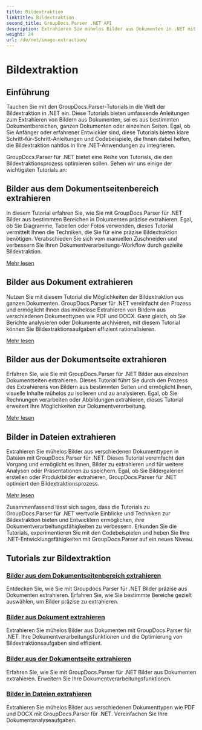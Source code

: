 ```yaml
---
title: Bildextraktion
linktitle: Bildextraktion
second_title: GroupDocs.Parser .NET API
description: Extrahieren Sie mühelos Bilder aus Dokumenten in .NET mit GroupDocs.Parser. Verbessern Sie Ihre Dokumentverarbeitungsfunktionen mit präzisen Bildextraktionstechniken.
weight: 24
url: /de/net/image-extraction/
---
```


# Bildextraktion

## Einführung

Tauchen Sie mit den GroupDocs.Parser-Tutorials in die Welt der Bildextraktion in .NET ein. Diese Tutorials bieten umfassende Anleitungen zum Extrahieren von Bildern aus Dokumenten, sei es aus bestimmten Dokumentbereichen, ganzen Dokumenten oder einzelnen Seiten. Egal, ob Sie Anfänger oder erfahrener Entwickler sind, diese Tutorials bieten klare Schritt-für-Schritt-Anleitungen und Codebeispiele, die Ihnen dabei helfen, die Bildextraktion nahtlos in Ihre .NET-Anwendungen zu integrieren.

GroupDocs.Parser für .NET bietet eine Reihe von Tutorials, die den Bildextraktionsprozess optimieren sollen. Sehen wir uns einige der wichtigsten Tutorials an:

## Bilder aus dem Dokumentseitenbereich extrahieren
In diesem Tutorial erfahren Sie, wie Sie mit GroupDocs.Parser für .NET Bilder aus bestimmten Bereichen in Dokumenten präzise extrahieren. Egal, ob Sie Diagramme, Tabellen oder Fotos verwenden, dieses Tutorial vermittelt Ihnen die Techniken, die Sie für eine präzise Bildextraktion benötigen. Verabschieden Sie sich vom manuellen Zuschneiden und verbessern Sie Ihren Dokumentverarbeitungs-Workflow durch gezielte Bildextraktion.

[Mehr lesen](./extract-images-from-document-page-area/)

## Bilder aus Dokument extrahieren
Nutzen Sie mit diesem Tutorial die Möglichkeiten der Bildextraktion aus ganzen Dokumenten. GroupDocs.Parser für .NET vereinfacht den Prozess und ermöglicht Ihnen das mühelose Extrahieren von Bildern aus verschiedenen Dokumenttypen wie PDF und DOCX. Ganz gleich, ob Sie Berichte analysieren oder Dokumente archivieren, mit diesem Tutorial können Sie Bildextraktionsaufgaben effizient rationalisieren.

[Mehr lesen](./extract-images-from-document/)

## Bilder aus der Dokumentseite extrahieren
Erfahren Sie, wie Sie mit GroupDocs.Parser für .NET Bilder aus einzelnen Dokumentseiten extrahieren. Dieses Tutorial führt Sie durch den Prozess des Extrahierens von Bildern aus bestimmten Seiten und ermöglicht Ihnen, visuelle Inhalte mühelos zu isolieren und zu analysieren. Egal, ob Sie Rechnungen verarbeiten oder Abbildungen extrahieren, dieses Tutorial erweitert Ihre Möglichkeiten zur Dokumentverarbeitung.

[Mehr lesen](./extract-images-from-document-page/)

## Bilder in Dateien extrahieren
Extrahieren Sie mühelos Bilder aus verschiedenen Dokumenttypen in Dateien mit GroupDocs.Parser für .NET. Dieses Tutorial vereinfacht den Vorgang und ermöglicht es Ihnen, Bilder zu extrahieren und für weitere Analysen oder Präsentationen zu speichern. Egal, ob Sie Bildergalerien erstellen oder Produktbilder extrahieren, GroupDocs.Parser für .NET optimiert den Bildextraktionsprozess.

[Mehr lesen](./extract-images-to-files/)

Zusammenfassend lässt sich sagen, dass die Tutorials zu GroupDocs.Parser für .NET wertvolle Einblicke und Techniken zur Bildextraktion bieten und Entwicklern ermöglichen, ihre Dokumentverarbeitungsfähigkeiten zu verbessern. Erkunden Sie die Tutorials, experimentieren Sie mit den Codebeispielen und heben Sie Ihre .NET-Entwicklungsfähigkeiten mit GroupDocs.Parser auf ein neues Niveau.
## Tutorials zur Bildextraktion
### [Bilder aus dem Dokumentseitenbereich extrahieren](./extract-images-from-document-page-area/)
Entdecken Sie, wie Sie mit Groupdocs.Parser für .NET Bilder präzise aus Dokumenten extrahieren. Erfahren Sie, wie Sie bestimmte Bereiche gezielt auswählen, um Bilder präzise zu extrahieren.
### [Bilder aus Dokument extrahieren](./extract-images-from-document/)
Extrahieren Sie mühelos Bilder aus Dokumenten mit GroupDocs.Parser für .NET. Ihre Dokumentverarbeitungsfunktionen und die Optimierung von Bildextraktionsaufgaben sind effizient.
### [Bilder aus der Dokumentseite extrahieren](./extract-images-from-document-page/)
Erfahren Sie, wie Sie mit GroupDocs.Parser für .NET Bilder aus Dokumenten extrahieren. Erweitern Sie Ihre Dokumentverarbeitungsfunktionen.
### [Bilder in Dateien extrahieren](./extract-images-to-files/)
Extrahieren Sie mühelos Bilder aus verschiedenen Dokumenttypen wie PDF und DOCX mit GroupDocs.Parser für .NET. Vereinfachen Sie Ihre Dokumentanalyseaufgaben.